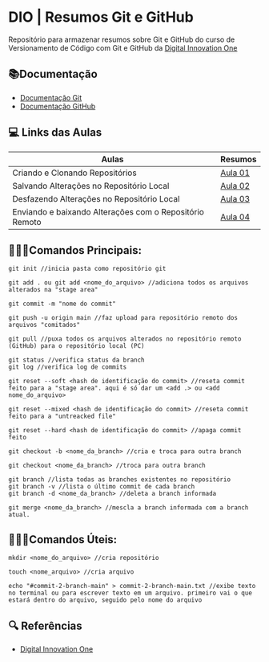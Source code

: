 
# DIO | Resumos Git e GitHub

Repositório para armazenar resumos sobre Git e GitHub
do curso de Versionamento de Código com Git e GitHub da 
[Digital Innovation One](https://www.dio.me/)

## 📚Documentação
- [Documentação Git](https://git-scm.com/doc)
- [Documentação GitHub](https://docs.github.com/)

## 💻 Links das Aulas

| Aulas | Resumos |
|------|---------|
| Criando e Clonando Repositórios | [Aula 01](https://web.dio.me/track/gft-start-7-java/course/406684a4-396d-4160-94b9-ead934e18564/learning/a377a00b-461c-4ab0-8258-3addd2fef14c?autoplay=1)
| Salvando Alterações no Repositório Local | [Aula 02](https://web.dio.me/track/gft-start-7-java/course/406684a4-396d-4160-94b9-ead934e18564/learning/599dd3dd-d189-474f-a55c-22f37b4472da?autoplay=1)
| Desfazendo Alterações no Repositório Local | [Aula 03](https://web.dio.me/track/gft-start-7-java/course/406684a4-396d-4160-94b9-ead934e18564/learning/3f9f2336-6fd5-44cb-ba39-d1a4f6448023?autoplay=1)
| Enviando e baixando Alterações com o Repositório Remoto | [Aula 04](https://web.dio.me/track/gft-start-7-java/course/406684a4-396d-4160-94b9-ead934e18564/learning/dd17c56e-2327-493c-942a-358a49a26549?autoplay=1)


## 👨🏽‍💻Comandos Principais:

```
git init //inicia pasta como repositório git

git add . ou git add <nome_do_arquivo> //adiciona todos os arquivos alterados na "stage area"

git commit -m "nome do commit"

git push -u origin main //faz upload para repositório remoto dos arquivos "comitados"

git pull //puxa todos os arquivos alterados no repositório remoto (GitHub) para o repositório local (PC)

git status //verifica status da branch
git log //verifica log de commits

git reset --soft <hash de identificação do commit> //reseta commit feito para a "stage area". aqui é só dar um <add .> ou <add nome_do_arquivo>

git reset --mixed <hash de identificação do commit> //reseta commit feito para a "untreacked file"

git reset --hard <hash de identificação do commit> //apaga commit feito

git checkout -b <nome_da_branch> //cria e troca para outra branch

git checkout <nome_da_branch> //troca para outra branch

git branch //lista todas as branches existentes no repositório
git branch -v //lista o último commit de cada branch
git branch -d <nome_da_branch> //deleta a branch informada

git merge <nome_da_branch> //mescla a branch informada com a branch atual.
```

## 👨🏽‍💻Comandos Úteis:

```
mkdir <nome_do_arquivo> //cria repositório

touch <nome_arquivo> //cria arquivo

echo "#commit-2-branch-main" > commit-2-branch-main.txt //exibe texto no terminal ou para escrever texto em um arquivo. primeiro vai o que estará dentro do arquivo, seguido pelo nome do arquivo
```

## 🔍 Referências
- [Digital Innovation One](https://www.dio.me/)




